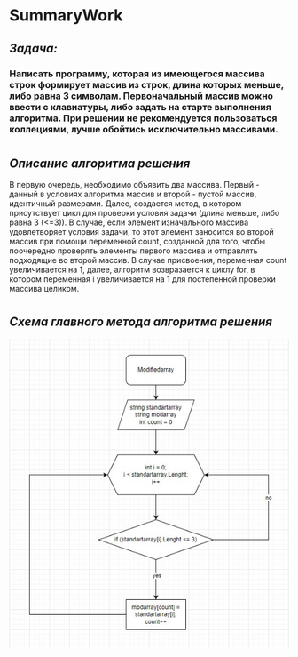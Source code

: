 # __SummaryWork__
## __*Задача:*__ 
### Написать программу, которая из имеющегося массива строк формирует массив из строк, длина которых меньше, либо равна 3 символам. Первоначальный массив можно ввести с клавиатуры, либо задать на старте выполнения алгоритма. При решении не рекомендуется пользоваться коллециями, лучше обойтись исключительно массивами.
#
## _Описание алгоритма решения_
В первую очередь, необходимо объявить два массива. Первый - данный в условиях алгоритма массив и второй - пустой массив, идентичный размерами. Далее, создается метод, в котором присутствует цикл для проверки условия задачи (длина меньше, либо равна 3 (<=3)). В случае, если элемент изначального массива удовлетворяет условия задачи, то этот элемент заносится во второй массив при помощи переменной count, созданной для того, чтобы поочередно проверять элементы первого массива и отправлять подходящие во второй массив. В случае присвоения, переменная count увеличивается на 1, далее, алгоритм возвразается к циклу for, в котором переменная i увеличивается на 1 для постепенной проверки массива целиком.
#
## _Схема главного метода алгоритма решения_

![Alt text](Methodscheme.jpg)